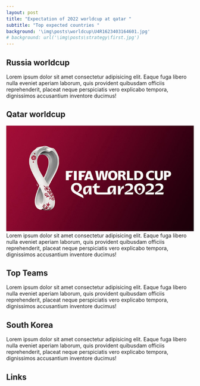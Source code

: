 ```yaml
---
layout: post
title: "Expectation of 2022 worldcup at qatar "
subtitle: "Top expected countries "
background: '\img\posts\worldcup\U4R1623403164601.jpg'
# background: url('\img\posts\strategy\first.jpg')
---
```


## Russia worldcup 
Lorem ipsum dolor sit amet consectetur adipisicing elit. Eaque
fuga libero nulla eveniet aperiam laborum, quis provident
quibusdam officiis reprehenderit, placeat neque perspiciatis vero
explicabo tempora, dignissimos accusantium inventore ducimus!

## Qatar worldcup
![IMdb Page](\img\posts\worldcup\U4R1623403164601.jpg)
Lorem ipsum dolor sit amet consectetur adipisicing elit. Eaque
fuga libero nulla eveniet aperiam laborum, quis provident
quibusdam officiis reprehenderit, placeat neque perspiciatis vero
explicabo tempora, dignissimos accusantium inventore ducimus!


## Top Teams 
Lorem ipsum dolor sit amet consectetur adipisicing elit. Eaque
fuga libero nulla eveniet aperiam laborum, quis provident
quibusdam officiis reprehenderit, placeat neque perspiciatis vero
explicabo tempora, dignissimos accusantium inventore ducimus!

## South Korea
Lorem ipsum dolor sit amet consectetur adipisicing elit. Eaque
fuga libero nulla eveniet aperiam laborum, quis provident
quibusdam officiis reprehenderit, placeat neque perspiciatis vero
explicabo tempora, dignissimos accusantium inventore ducimus!

## Links